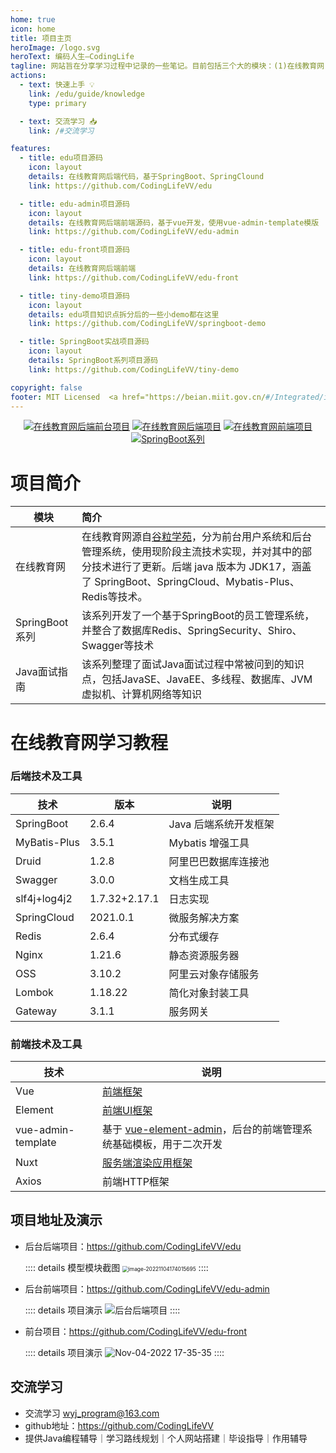 ```yaml
---
home: true
icon: home
title: 项目主页
heroImage: /logo.svg
heroText: 编码人生—CodingLife
tagline: 网站旨在分享学习过程中记录的一些笔记。目前包括三个大的模块：(1)在线教育网(2)SpringBoot系列(3)Java面试指南
actions:
  - text: 快速上手 💡
    link: /edu/guide/knowledge
    type: primary

  - text: 交流学习 📥
    link: /#交流学习

features:
  - title: edu项目源码
    icon: layout
    details: 在线教育网后端代码，基于SpringBoot、SpringClound
    link: https://github.com/CodingLifeVV/edu

  - title: edu-admin项目源码
    icon: layout
    details: 在线教育网后端前端源码，基于vue开发，使用vue-admin-template模版
    link: https://github.com/CodingLifeVV/edu-admin

  - title: edu-front项目源码
    icon: layout
    details: 在线教育网后端前端
    link: https://github.com/CodingLifeVV/edu-front

  - title: tiny-demo项目源码
    icon: layout
    details: edu项目知识点拆分后的一些小demo都在这里
    link: https://github.com/CodingLifeVV/springboot-demo

  - title: SpringBoot实战项目源码
    icon: layout
    details: SpringBoot系列项目源码
    link: https://github.com/CodingLifeVV/tiny-demo

copyright: false
footer: MIT Licensed  <a href="https://beian.miit.gov.cn/#/Integrated/index" target="_blank">浙ICP备2022028662号-1</a> | Copyright © 2022-present <a href="https://github.com/CodingLifeVV" target="_blank">CodingLifeVV</a> </p> 内容创作不易，引用请注明出处，网站已备案，切勿侵权
---
```


<p style="text-align:center;">
    <a href="https://github.com/CodingLifeVV/edu-admin/tree/master"><img src="https://img.shields.io/badge/%E5%9C%A8%E7%BA%BF%E6%95%99%E8%82%B2%E7%BD%91%E5%90%8E%E7%AB%AF%E5%89%8D%E5%8F%B0%E9%A1%B9%E7%9B%AE-edu--admin-blue" alt="在线教育网后端前台项目"></a>
    <a href="https://github.com/CodingLifeVV/edu"><img src="https://img.shields.io/badge/%E5%9C%A8%E7%BA%BF%E6%95%99%E8%82%B2%E7%BD%91%E5%90%8E%E7%AB%AF%E9%A1%B9%E7%9B%AE-edu-orange" alt="在线教育网后端项目"></a>
    <a href="https://github.com/CodingLifeVV/edu-front"><img src="https://img.shields.io/badge/%E5%9C%A8%E7%BA%BF%E6%95%99%E8%82%B2%E7%BD%91%E5%89%8D%E7%AB%AF%E9%A1%B9%E7%9B%AE-edu--front-brightgreen" alt="在线教育网前端项目"></a>
    <a href="https://github.com/CodingLifeVV/springboot-demo"><img src="https://img.shields.io/badge/SpringBoot%E7%B3%BB%E5%88%97%E6%BA%90%E7%A0%81-springboot--demo-important" alt="SpringBoot系列"></a>
</p>


# 项目简介

| 模块           | 简介                                                         |
| -------------- | :----------------------------------------------------------- |
| 在线教育网     | 在线教育网源自[谷粒学苑](https://www.bilibili.com/video/BV1dQ4y1A75e/?spm_id_from=333.999.0.0&vd_source=abf2b3c27024a82e5c3803d588ff8453)，分为前台用户系统和后台管理系统，使用现阶段主流技术实现，并对其中的部分技术进行了更新。后端 java 版本为 JDK17，涵盖了 SpringBoot、SpringCloud、Mybatis-Plus、Redis等技术。 |
| SpringBoot系列 | 该系列开发了一个基于SpringBoot的员工管理系统，并整合了数据库Redis、SpringSecurity、Shiro、Swagger等技术 |
| Java面试指南   | 该系列整理了面试Java面试过程中常被问到的知识点，包括JavaSE、JavaEE、多线程、数据库、JVM虚拟机、计算机网络等知识 |

# 在线教育网学习教程

### 后端技术及工具

| 技术          | 版本          | 说明                                   |
| ------------- | ------------- | -------------------------------------- |
| SpringBoot    | 2.6.4         | Java 后端系统开发框架                  |
| MyBatis-Plus  | 3.5.1         | Mybatis 增强工具                       |
| Druid         | 1.2.8         | 阿里巴巴数据库连接池                   |
| Swagger       | 3.0.0         | 文档生成工具                           |
| slf4j+log4j2  | 1.7.32+2.17.1 | 日志实现                               |
| SpringCloud   | 2021.0.1      | 微服务解决方案                         |
| Redis         |   2.6.4       |  分布式缓存  |
| Nginx         |  1.21.6        |  静态资源服务器  |
| OSS           |  3.10.2        |  阿里云对象存储服务  |
| Lombok        |  1.18.22       |  简化对象封装工具  |
| Gateway       |  3.1.1   |  服务网关  |

### 前端技术及工具

| 技术                 | 说明                                                         |
| ------------------  | ----------------------------------------------------------- |
|   Vue                   |     [前端框架]( 	https://vuejs.org/)      | 
|   Element              |     [前端UI框架](https://element.eleme.io)    |                   
| vue-admin-template  | 基于 [vue-element-admin](https://panjiachen.github.io/vue-element-admin-site/zh/)，后台的前端管理系统基础模板，用于二次开发 |                                  
| Nuxt                |           [服务端渲染应用框架](https://www.nuxtjs.cn/guide)              |  
|   Axios                |     前端HTTP框架          |                                               

## 项目地址及演示
- 后台后端项目：<a href="https://github.com/CodingLifeVV/edu" target="_blank">https://github.com/CodingLifeVV/edu</a>

  :::: details 模型模块截图
  <img src="https://eduimage1.oss-cn-beijing.aliyuncs.com/img/image-20221104174015695.png" alt="image-20221104174015695" style="zoom:60%;" />
  ::::

- 后台前端项目：<a href="https://github.com/CodingLifeVV/edu-admin" target="_blank">https://github.com/CodingLifeVV/edu-admin</a>

  :::: details 项目演示
  ![后台后端项目](https://eduimage1.oss-cn-beijing.aliyuncs.com/img/Nov-04-2022%2017-27-55.gif)
  ::::

- 前台项目：<a href="https://github.com/CodingLifeVV/edu-front" target="_blank">https://github.com/CodingLifeVV/edu-front</a>

  :::: details 项目演示
  ![Nov-04-2022 17-35-35](https://eduimage1.oss-cn-beijing.aliyuncs.com/img/Nov-04-2022%2017-35-35.gif)
  ::::



## 交流学习

- 交流学习 wyj_program@163.com
- github地址：https://github.com/CodingLifeVV
- 提供Java编程辅导｜学习路线规划｜个人网站搭建｜毕设指导｜作用辅导





